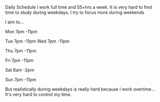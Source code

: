 Daily Schedule I work full time and 55+hrs a week. 
It is very hard to find time to study during weekdays. 
I try to focus more during weekends

I aim to...

Mon 7pm -11pm

Tue 7pm -11pm Wed 7pm -11pm

Thu 7pm -11pm

Fri 7pm -11pm

Sat 8am -2pm

Sun 7pm -11pm

But realistically during weekdays is really hard because I work overtime...
It's very hard to control my time.
